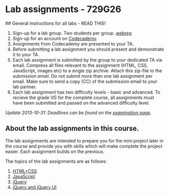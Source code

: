# Lab assignments - 729G26

<div class="important" markdown="1">
## General instructions for all labs - READ THIS!

1. Sign-up for a lab group. Two students per group. [webreg](https://www.ida.liu.se/webreg/729G26-2013/PRA1)
2. Sign-up for an account on [Codecademy](http://www.codecademy.com/).
3. Assignments from Codecademy are presented to your TA. 
4. Before submitting a lab assignment you should present and demonstrate it to your TA.
5. Each lab assignment is submitted by the group to your dedicated TA via email. Compress all files relevant to the assignment (HTML, CSS, JavaScript, images etc) to a single zip archive. Attach this zip-file to the submission email. Do not submit more than one lab assignment per email. Make sure to send a copy (CC) of the submission email to your lab partner. 
6. Each lab assignment has two difficulty levels - basic and advanced. To recieve the grade VG for the complete course, all assignments must have been submitted and passed on the advanced difficulty level.

*Update 2013-10-31: Deadlines can be found on the [examination page](http://www.ida.liu.se/~729G26/page.en.php?id=examination).*

</div>

## About the lab assignments in this course.

The lab assignments are intended to prepare you for the mini project later in the course and provide you with skills which will make complete the project easier. Each assignment builds on the previous.

The topics of the lab assignments are as follows:

1. [HTML+CSS](page.en.php?id=lab_1)
2. [JavaScript](page.en.php?id=lab_2)
3. [jQuery](page.en.php?id=lab_3)
4. [jQuery and jQuery UI](page.en.php?id=lab_4)

